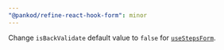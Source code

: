 ```yaml
---
"@pankod/refine-react-hook-form": minor
---
```


Change `isBackValidate` default value to `false` for [`useStepsForm`](https://refine.dev/docs/packages/react-hook-form/useStepsForm/).
